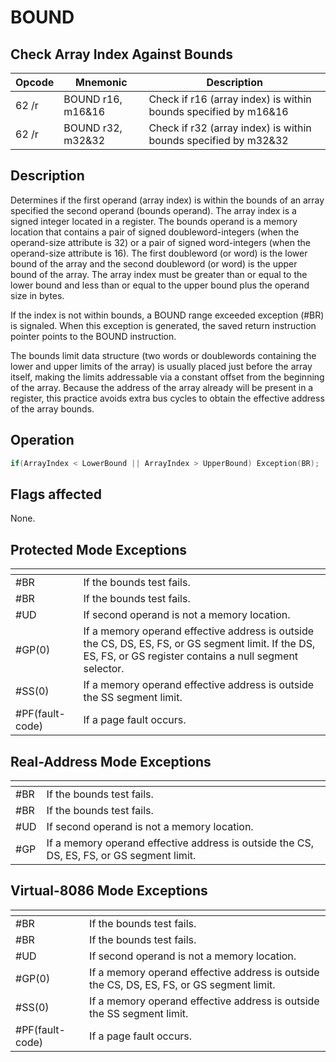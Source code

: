 # BOUND
 
## Check Array Index Against Bounds
 
 
|Opcode|Mnemonic|Description|
|-|-|-|
|62 /r|BOUND r16, m16&16|Check if r16 (array index) is within bounds specified by m16&16|
|62 /r|BOUND r32, m32&32|Check if r32 (array index) is within bounds specified by m32&32|
 
## Description
 
Determines if the first operand (array index) is within the bounds of an array specified the second operand (bounds operand). The array index is a signed integer located in a register. The bounds operand is a memory location that contains a pair of signed doubleword-integers (when the operand-size attribute is 32) or a pair of signed word-integers (when the operand-size attribute is 16). The first doubleword (or word) is the lower bound of the array and the second doubleword (or word) is the upper bound of the array. The array index must be greater than or equal to the lower bound and less than or equal to the upper bound plus the operand size in bytes.
 
If the index is not within bounds, a BOUND range exceeded exception (#BR) is signaled. When this exception is generated, the saved return instruction pointer points to the BOUND instruction.
 
The bounds limit data structure (two words or doublewords containing the lower and upper limits of the array) is usually placed just before the array itself, making the limits addressable via a constant offset from the beginning of the array. Because the address of the array already will be present in a register, this practice avoids extra bus cycles to obtain the effective address of the array bounds.
 
 
## Operation
 
```c
if(ArrayIndex < LowerBound || ArrayIndex > UpperBound) Exception(BR);

```
 
 
## Flags affected
 
None.

 
 
## Protected Mode Exceptions
 
|[]()||
|-|-|
|#BR|If the bounds test fails.|
|#BR|If the bounds test fails.|
|#UD|If second operand is not a memory location.|
|#GP(0)|If a memory operand effective address is outside the CS, DS, ES, FS, or GS segment limit. If the DS, ES, FS, or GS register contains a null segment selector.|
|#SS(0)|If a memory operand effective address is outside the SS segment limit.|
|#PF(fault-code)|If a page fault occurs.|
 
## Real-Address Mode Exceptions
 
|[]()||
|-|-|
|#BR|If the bounds test fails.|
|#BR|If the bounds test fails.|
|#UD|If second operand is not a memory location.|
|#GP|If a memory operand effective address is outside the CS, DS, ES, FS, or GS segment limit.|
 
## Virtual-8086 Mode Exceptions
 
|[]()||
|-|-|
|#BR|If the bounds test fails.|
|#BR|If the bounds test fails.|
|#UD|If second operand is not a memory location.|
|#GP(0)|If a memory operand effective address is outside the CS, DS, ES, FS, or GS segment limit.|
|#SS(0)|If a memory operand effective address is outside the SS segment limit.|
|#PF(fault-code)|If a page fault occurs.|
